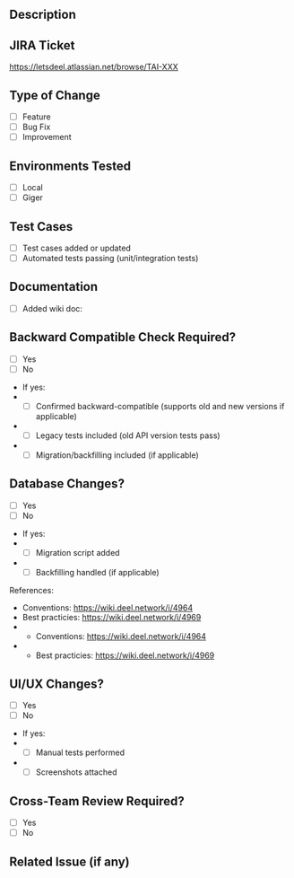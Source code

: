 ## Description
<!-- Briefly explain the primary changes contained in this PR -->

## JIRA Ticket
<!-- Link to JIRA Ticket -->
https://letsdeel.atlassian.net/browse/TAI-XXX

## Type of Change
<!-- Check all that apply -->
- [ ] Feature
- [ ] Bug Fix
- [ ] Improvement

## Environments Tested
- [ ] Local
- [ ] Giger

## Test Cases
- [ ] Test cases added or updated
- [ ] Automated tests passing (unit/integration tests)

## Documentation
- [ ] Added wiki doc: <!-- Add link here -->

## Backward Compatible Check Required?
- [ ] Yes
- [ ] No
- If yes:
- - [ ] Confirmed backward-compatible (supports old and new versions if applicable)
- - [ ] Legacy tests included (old API version tests pass)
- - [ ] Migration/backfilling included (if applicable)

## Database Changes?
- [ ] Yes
- [ ] No
- If yes:
- - [ ] Migration script added
- - [ ] Backfilling handled (if applicable)

References:
- Conventions: https://wiki.deel.network/i/4964
- Best practicies: https://wiki.deel.network/i/4969
- - Conventions: https://wiki.deel.network/i/4964
- - Best practicies: https://wiki.deel.network/i/4969

## UI/UX Changes?
- [ ] Yes
- [ ] No
- If yes:
- - [ ] Manual tests performed
- - [ ] Screenshots attached

## Cross-Team Review Required?
- [ ] Yes
- [ ] No
<!-- If yes, add context for cross-team review: -->

## Related Issue (if any)
<!-- Link any related issues or tickets here (e.g., fixes #123) -->
